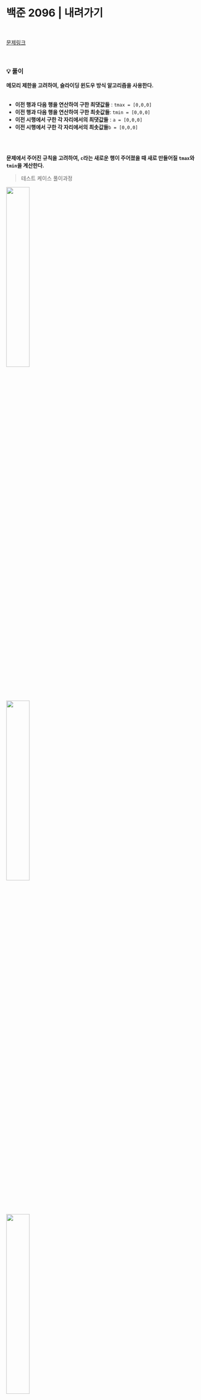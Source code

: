 # 백준 2096 | 내려가기

<br>

[문제링크](https://www.acmicpc.net/problem/2096)

<br>

### :bulb: 풀이

**메모리 제한을 고려하여, **슬라이딩 윈도우 방식** 알고리즘을 사용한다.**<br>
<br>

- **이전 행과 다음 행을 연산하여 구한 최댓값들** : `tmax = [0,0,0]` 
- **이전 행과 다음 행을 연산하여 구한 최솟값들**: `tmin = [0,0,0]`
- **이전 시행에서 구한 각 자리에서의 최댓값들** : `a = [0,0,0]`
- **이전 시행에서 구한 각 자리에서의 최솟값들**`b = [0,0,0]`
<br>
<br>

**문제에서 주어진 규칙을 고려하여, 
`c`라는 새로운 행이 주어졌을 때 새로 만들어질 `tmax`와 `tmin`을 계산한다.**

> 테스트 케이스 풀이과정 <br>

<img src="https://user-images.githubusercontent.com/62331803/100495441-47d29700-318f-11eb-9ad5-bbac9aa39300.png" width="35%">
<br>

<img src="https://user-images.githubusercontent.com/62331803/100495464-7c465300-318f-11eb-9274-c1216e3db993.png" width="35%">
<br>

<img src="https://user-images.githubusercontent.com/62331803/100495465-7f414380-318f-11eb-9235-801384531418.png" width="35%">
<br>

<img src="https://user-images.githubusercontent.com/62331803/100495468-836d6100-318f-11eb-912d-e763f472ee66.png" width="35%">
<br>

<img src="https://user-images.githubusercontent.com/62331803/100495474-88caab80-318f-11eb-8165-f063fa5e9765.png" width="35%">
<br>

<img src="https://user-images.githubusercontent.com/62331803/100495476-8bc59c00-318f-11eb-8a09-6b0d4b7efc98.png" width="35%">
<br>
<br>
.<br>
.<br>
.<br>

<img src="https://user-images.githubusercontent.com/62331803/100495501-b1eb3c00-318f-11eb-9b6e-d1f28b8494a7.png" width="40%">
<br>


> 코드

```python
import sys
input = sys.stdin.readline
n = int(input())

res_max = [0,0,0]
res_min = [0,0,0]
prev_max = [0,0,0]
prev_min = [0,0,0]

for i in range(n):
    new = list(map(int,input().split()))
    res_max[0] = max(prev_max[0],prev_max[1]) + new[0]
    res_max[1] = max(prev_max[0],prev_max[1],prev_max[2]) + new[1]
    res_max[2] = max(prev_max[1],prev_max[2]) + new[2]
    res_min[0] = min(prev_min[0],prev_min[1]) + new[0]
    res_min[1] = min(prev_min[0],prev_min[1],prev_min[2]) + new[1]
    res_min[2] = min(prev_min[1],prev_min[2]) + new[2]
    prev_max = res_max[:] # deep copy
    prev_min = res_min[:]

print(max(res_max),min(res_min))
```










